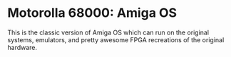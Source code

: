 # Motorolla 68000: Amiga OS

This is the classic version of Amiga OS which can run on the original systems,
emulators, and pretty awesome FPGA recreations of the original hardware.

